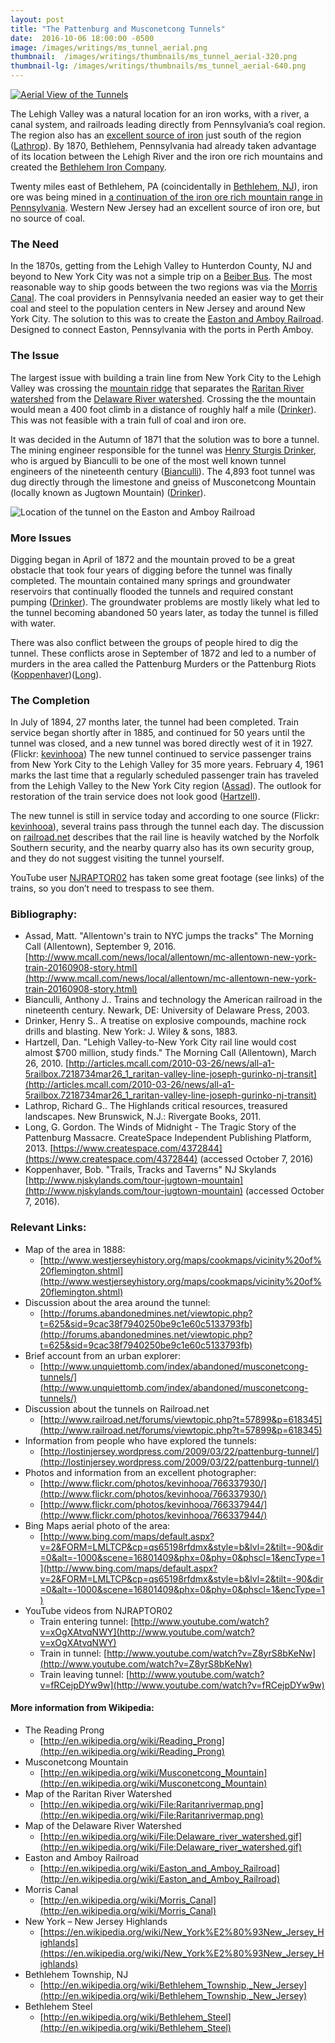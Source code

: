 ```yaml
---
layout: post
title: "The Pattenburg and Musconetcong Tunnels"
date:  2016-10-06 18:00:00 -0500
image: /images/writings/ms_tunnel_aerial.png
thumbnail:  /images/writings/thumbnails/ms_tunnel_aerial-320.png
thumbnail-lg: /images/writings/thumbnails/ms_tunnel_aerial-640.png
---
```

[![Aerial View of the Tunnels](/images/writings/thumbnails/ms_tunnel_aerial-640.png "Aerial View of the Tunnels (Click to View full size)")](/images/writings/ms_tunnel_aerial.png)

The Lehigh Valley was a natural location for an iron works, with a river, a canal system, and railroads leading directly from Pennsylvania’s coal region. The region also has an [excellent source of iron](http://en.wikipedia.org/wiki/Reading_Prong) just south of the region ([Lathrop](http://books.google.com/books?id=-ZObagI3V04C&pg=PA242&lpg=PA242&dq=iron+ore+reading+prong&source=bl&ots=cVzxzW6nun&sig=rPy15ma8Byw3xnGRq0DJkjJAxCU&hl=en&sa=X&ei=Q_rhUJLBAqPQ2AWTlYGgDQ&ved=0CD0Q6AEwAQ#v=onepage&q=iron%20ore%20reading%20prong&f=false)). By 1870, Bethlehem, Pennsylvania had already taken advantage of its location between the Lehigh River and the iron ore rich mountains and created the [Bethlehem Iron Company](http://en.wikipedia.org/wiki/Bethlehem_Steel#Founding).

Twenty miles east of Bethlehem, PA (coincidentally in [Bethlehem, NJ](http://en.wikipedia.org/wiki/Bethlehem_Township,_New_Jersey)), iron ore was being mined in [a continuation of the iron ore rich mountain range in Pennsylvania](http://en.wikipedia.org/wiki/New_York_%E2%80%93_New_Jersey_Highlands). Western New Jersey had an excellent source of iron ore, but no source of coal.

### The Need

In the 1870s, getting from the Lehigh Valley to Hunterdon County, NJ and beyond to New York City was not a simple trip on a [Beiber Bus](http://www.biebertourways.com/). The most reasonable way to ship goods between the two regions was via the [Morris Canal](http://en.wikipedia.org/wiki/Morris_Canal). The coal providers in Pennsylvania needed an easier way to get their coal and steel to the population centers in New Jersey and around New York City. The solution to this was to create the [Easton and Amboy Railroad](http://en.wikipedia.org/wiki/Easton_and_Amboy_Railroad). Designed to connect Easton, Pennsylvania with the ports in Perth Amboy.

### The Issue

The largest issue with building a train line from New York City to the Lehigh Valley was crossing the [mountain ridge](http://en.wikipedia.org/wiki/Musconetcong_Mountain) that separates the [Raritan River watershed](http://en.wikipedia.org/wiki/File:Raritanrivermap.png) from the [Delaware River watershed](http://en.wikipedia.org/wiki/File:Delaware_river_watershed.gif). Crossing the the mountain would mean a 400 foot climb in a distance of roughly half a mile ([Drinker](http://books.google.com/books?id=HxkxAAAAMAAJ&pg=PA303&dq=musconetcong+tunnel&hl=en&sa=X&ei=af_hUJOULOKU2QWAx4H4Bg&ved=0CDkQ6AEwAQ#v=onepage&q=musconetcong%20tunnel&f=false)). This was not feasible with a train full of coal and iron ore.

It was decided in the Autumn of 1871 that the solution was to bore a tunnel.  The mining engineer responsible for the tunnel was [Henry Sturgis Drinker](http://www4.lehigh.edu/about/history/pastpresidents.aspx#Drinker), who is argued by Bianculli to be one of the most well known tunnel engineers of the nineteenth century ([Bianculli](http://books.google.com/books?id=tbtdcXXnq5kC&pg=PA101&dq=musconetcong+tunnel&hl=en&sa=X&ei=af_hUJOULOKU2QWAx4H4Bg&ved=0CEUQ6AEwAw#v=onepage&q=musconetcong%20tunnel&f=false)). The 4,893 foot tunnel was dug directly through the limestone and gneiss of Musconetcong Mountain (locally known as Jugtown Mountain) ([Drinker](http://books.google.com/books?id=HxkxAAAAMAAJ&pg=PA303&dq=musconetcong+tunnel&hl=en&sa=X&ei=af_hUJOULOKU2QWAx4H4Bg&ved=0CDkQ6AEwAQ#v=onepage&q=musconetcong%20tunnel&f=false)).

![Location of the tunnel on the Easton and Amboy Railroad](/images/writings/400px-Easton_and_Amboy_Railroad.png)

### More Issues

Digging began in April of 1872 and the mountain proved to be a great obstacle that took four years of digging before the tunnel was finally completed. The mountain contained many springs and groundwater reservoirs that continually flooded the tunnels and required constant pumping ([Drinker](http://books.google.com/books?id=HxkxAAAAMAAJ&pg=PA303&dq=musconetcong+tunnel&hl=en&sa=X&ei=af_hUJOULOKU2QWAx4H4Bg&ved=0CDkQ6AEwAQ#v=onepage&q=musconetcong%20tunnel&f=false)). The groundwater problems are mostly likely what led to the tunnel becoming abandoned 50 years later, as today the tunnel is filled with water.

There was also conflict between the groups of people hired to dig the tunnel. These conflicts arose in September of 1872 and led to a number of murders in the area called the Pattenburg Murders or the Pattenburg Riots ([Koppenhaver](http://www.njskylands.com/tour-jugtown-mountain))([Long](https://www.createspace.com/4372844)).

### The Completion

In July of 1894, 27 months later, the tunnel had been completed. Train service began shortly after in 1885, and continued for 50 years until the tunnel was closed, and a new tunnel was bored directly west of it in 1927. (Flickr: [kevinhooa](http://www.flickr.com/photos/kevinhooa/766337930/)) The new tunnel continued to service passenger trains from New York City to the Lehigh Valley for 35 more years. February 4, 1961 marks the last time that a regularly scheduled passenger train has traveled from the Lehigh Valley to the New York City region ([Assad](http://www.mcall.com/news/local/allentown/mc-allentown-new-york-train-20160908-story.html)). The outlook for restoration of the train service does not look good ([Hartzell](http://articles.mcall.com/2010-03-26/news/all-a1-5railbox.7218734mar26_1_raritan-valley-line-joseph-gurinko-nj-transit)).

The new tunnel is still in service today and according to one source (Flickr: [kevinhooa](http://www.flickr.com/photos/kevinhooa/766337930/)), several trains pass through the tunnel each day. The discussion on [railroad.net](http://www.railroad.net/forums/viewtopic.php?t=57899&p=618345) describes that the rail line is heavily watched by the Norfolk Southern security, and the nearby quarry also has its own security group, and they do not suggest visiting the tunnel yourself.

YouTube user [NJRAPTOR02](http://www.youtube.com/user/NJRAPTOR02) has taken some great footage (see links) of the trains, so you don’t need to trespass to see them.

### Bibliography:

 * Assad, Matt. "Allentown's train to NYC jumps the tracks" The Morning Call (Allentown), September 9, 2016. [http://www.mcall.com/news/local/allentown/mc-allentown-new-york-train-20160908-story.html](http://www.mcall.com/news/local/allentown/mc-allentown-new-york-train-20160908-story.html)
 * Bianculli, Anthony J.. Trains and technology the American railroad in the nineteenth century. Newark, DE: University of Delaware Press, 2003.
 * Drinker, Henry S.. A treatise on explosive compounds, machine rock drills and blasting. New York: J. Wiley & sons, 1883.
 * Hartzell, Dan. "Lehigh Valley-to-New York City rail line would cost almost $700 million, study finds." The Morning Call (Allentown), March 26, 2010. [http://articles.mcall.com/2010-03-26/news/all-a1-5railbox.7218734mar26_1_raritan-valley-line-joseph-gurinko-nj-transit](http://articles.mcall.com/2010-03-26/news/all-a1-5railbox.7218734mar26_1_raritan-valley-line-joseph-gurinko-nj-transit)
 * Lathrop, Richard G.. The Highlands critical resources, treasured landscapes. New Brunswick, N.J.: Rivergate Books, 2011.
 * Long, G. Gordon. The Winds of Midnight - The Tragic Story of the Pattenburg Massacre. CreateSpace Independent Publishing Platform, 2013. [https://www.createspace.com/4372844](https://www.createspace.com/4372844) (accessed October 7, 2016)
 * Koppenhaver, Bob. "Trails, Tracks and Taverns" NJ Skylands [http://www.njskylands.com/tour-jugtown-mountain](http://www.njskylands.com/tour-jugtown-mountain) (accessed October 7, 2016).


### Relevant Links:

* Map of the area in 1888:
  * [http://www.westjerseyhistory.org/maps/cookmaps/vicinity%20of%20flemington.shtml](http://www.westjerseyhistory.org/maps/cookmaps/vicinity%20of%20flemington.shtml)
* Discussion about the area around the tunnel:
  * [http://forums.abandonedmines.net/viewtopic.php?t=625&sid=9cac38f7940250be9c1e60c5133793fb](http://forums.abandonedmines.net/viewtopic.php?t=625&sid=9cac38f7940250be9c1e60c5133793fb)
* Brief account from an urban explorer:
  * [http://www.unquiettomb.com/index/abandoned/musconetcong-tunnels/](http://www.unquiettomb.com/index/abandoned/musconetcong-tunnels/)
* Discussion about the tunnels on Railroad.net
  * [http://www.railroad.net/forums/viewtopic.php?t=57899&p=618345](http://www.railroad.net/forums/viewtopic.php?t=57899&p=618345)
* Information from people who have explored the tunnels:
  * [http://lostinjersey.wordpress.com/2009/03/22/pattenburg-tunnel/](http://lostinjersey.wordpress.com/2009/03/22/pattenburg-tunnel/)
* Photos and information from an excellent photographer:
  * [http://www.flickr.com/photos/kevinhooa/766337930/](http://www.flickr.com/photos/kevinhooa/766337930/)
  * [http://www.flickr.com/photos/kevinhooa/766337944/](http://www.flickr.com/photos/kevinhooa/766337944/)
* Bing Maps aerial photo of the area:
  * [http://www.bing.com/maps/default.aspx?v=2&FORM=LMLTCP&cp=qs65198rfdmx&style=b&lvl=2&tilt=-90&dir=0&alt=-1000&scene=16801409&phx=0&phy=0&phscl=1&encType=1](http://www.bing.com/maps/default.aspx?v=2&FORM=LMLTCP&cp=qs65198rfdmx&style=b&lvl=2&tilt=-90&dir=0&alt=-1000&scene=16801409&phx=0&phy=0&phscl=1&encType=1)
* YouTube videos from NJRAPTOR02
  * Train entering tunnel: [http://www.youtube.com/watch?v=xOgXAtvqNWY](http://www.youtube.com/watch?v=xOgXAtvqNWY)
  * Train in tunnel: [http://www.youtube.com/watch?v=Z8yrS8bKeNw](http://www.youtube.com/watch?v=Z8yrS8bKeNw)
  * Train leaving tunnel: [http://www.youtube.com/watch?v=fRCejpDYw9w](http://www.youtube.com/watch?v=fRCejpDYw9w)

#### More information from Wikipedia:

* The Reading Prong
  * [http://en.wikipedia.org/wiki/Reading_Prong](http://en.wikipedia.org/wiki/Reading_Prong)
* Musconetcong Mountain
  * [http://en.wikipedia.org/wiki/Musconetcong_Mountain](http://en.wikipedia.org/wiki/Musconetcong_Mountain)
* Map of the Raritan River Watershed
  * [http://en.wikipedia.org/wiki/File:Raritanrivermap.png](http://en.wikipedia.org/wiki/File:Raritanrivermap.png)
* Map of the Delaware River Watershed
  * [http://en.wikipedia.org/wiki/File:Delaware_river_watershed.gif](http://en.wikipedia.org/wiki/File:Delaware_river_watershed.gif)
* Easton and Amboy Railroad
  * [http://en.wikipedia.org/wiki/Easton_and_Amboy_Railroad](http://en.wikipedia.org/wiki/Easton_and_Amboy_Railroad)
* Morris Canal
  * [http://en.wikipedia.org/wiki/Morris_Canal](http://en.wikipedia.org/wiki/Morris_Canal)
* New York – New Jersey Highlands
  * [https://en.wikipedia.org/wiki/New_York%E2%80%93New_Jersey_Highlands](https://en.wikipedia.org/wiki/New_York%E2%80%93New_Jersey_Highlands)
* Bethlehem Township, NJ
  * [http://en.wikipedia.org/wiki/Bethlehem_Township,_New_Jersey](http://en.wikipedia.org/wiki/Bethlehem_Township,_New_Jersey)
* Bethlehem Steel
  * [http://en.wikipedia.org/wiki/Bethlehem_Steel](http://en.wikipedia.org/wiki/Bethlehem_Steel)
